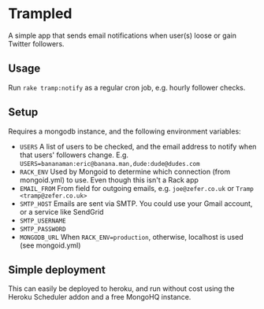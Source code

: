 # Trampled

A simple app that sends email notifications when user(s) loose or gain Twitter followers.

## Usage

Run `rake tramp:notify` as a regular cron job, e.g. hourly follower checks.

## Setup

Requires a mongodb instance, and the following environment variables:

* `USERS` A list of users to be checked, and the email address to notify when that users' followers change. E.g. `USERS=bananaman:eric@banana.man,dude:dude@dudes.com`
* `RACK_ENV` Used by Mongoid to determine which connection (from mongoid.yml) to use. Even though this isn't a Rack app
* `EMAIL_FROM` From field for outgoing emails, e.g. `joe@zefer.co.uk` or `Tramp <tramp@zefer.co.uk>`
* `SMTP_HOST` Emails are sent via SMTP. You could use your Gmail account, or a service like SendGrid
* `SMTP_USERNAME`
* `SMTP_PASSWORD`
* `MONGODB_URL` When `RACK_ENV=production`, otherwise, localhost is used (see mongoid.yml)

## Simple deployment

This can easily be deployed to heroku, and run without cost using the Heroku Scheduler addon and a free MongoHQ instance.
